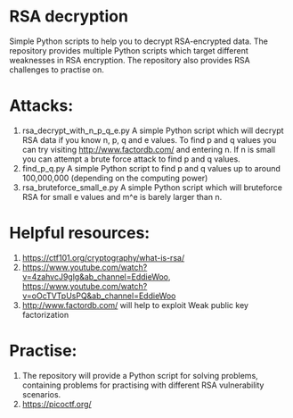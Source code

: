 # RSA decryption
Simple Python scripts to help you to decrypt RSA-encrypted data. The repository provides multiple Python scripts which target different weaknesses in RSA encryption. The repository also provides RSA challenges to practise on.
# Attacks:
1. rsa_decrypt_with_n_p_q_e.py
  A simple Python script which will decrypt RSA data if you know n, p, q and e values.
  To find p and q values you can try visiting http://www.factordb.com/ and entering n. If n is small you can attempt a brute force attack to find p and q values.
2. find_p_q.py
   A simple Python script to find p and q values up to around 100,000,000 (depending on the computing power)
3. rsa_bruteforce_small_e.py
   A simple Python script which will bruteforce RSA for small e values and m^e is barely larger than n.
# Helpful resources:
1. https://ctf101.org/cryptography/what-is-rsa/
2. https://www.youtube.com/watch?v=4zahvcJ9glg&ab_channel=EddieWoo, https://www.youtube.com/watch?v=oOcTVTpUsPQ&ab_channel=EddieWoo
3. http://www.factordb.com/ will help to exploit Weak public key factorization
# Practise:
1. The repository will provide a Python script for solving problems, containing problems for practising with different RSA vulnerability scenarios.
2. https://picoctf.org/
